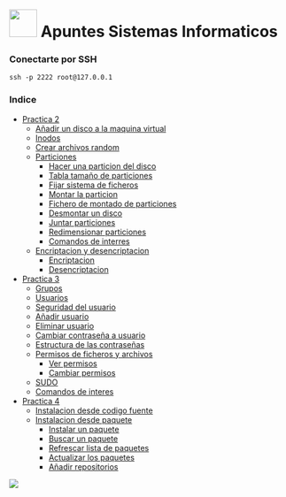 # <img src="https://cdn.icon-icons.com/icons2/195/PNG/256/OS_Linux_23399.png" width="50"> Apuntes Sistemas Informaticos

### Conectarte por SSH

~~~
ssh -p 2222 root@127.0.0.1
~~~

### Indice

- [Practica 2](Practica2.md)
    - [Añadir un disco a la maquina virtual](Practica2.md#add_disc_maq)
    - [Inodos](Practica2.md#inodos)
    - [Crear archivos random](Practica2.md#crear_arch_random)
    - [Particiones](Practica2.md#particones)
        - [Hacer una particion del disco](Practica2.md#hacer_part)
        - [Tabla tamaño de particiones](Practica2.md#tabla_tam_part)
        - [Fijar sistema de ficheros](Practica2.md#fijar_sis_ficheros)
        - [Montar la particion](Practica2.md#montar_particion)
        - [Fichero de montado de particiones](Practica2.md#fich_mont_particiones)
        - [Desmontar un disco](Practica2.md#des_disc)
        - [Juntar particiones](Practica2.md#juntar_part)
        - [Redimensionar particiones](Practica2.md#redimenisonar_part)
        - [Comandos de interres](Practica2.md#comd_interes)
    - [Encriptacion y desencriptacion](Practica2.md#encriptacion_desencriptacion)
        - [Encriptacion](Practica2.md#encriptacion)
        - [Desencriptacion](Practica2.md#desencriptacion)
- [Practica 3](Practica3.md)
    - [Grupos](Practica3.md#grupos)
    - [Usuarios](Practica3.md#usuarios)
    - [Seguridad del usuario](Practica3.md#user_security)
    - [Añadir usuario](Practica3.md#add_user)
    - [Eliminar usuario](Practica3.md#del_user)
    - [Cambiar contraseña a usuario](Practica3.md#change_password)
    - [Estructura de las contraseñas](Practica3.md#struct_password)
    - [Permisos de ficheros y archivos](Practica3.md#perm_fich_arch)
        - [Ver permisos](Practica3.md#see_perm)
        - [Cambiar permisos](Practica3.md#change_perm)
    - [SUDO](Practica3.md#sudo)
    - [Comandos de interes](Practica3.md#comd_interes)
- [Practica 4](Practica4.md)
    - [Instalacion desde codigo fuente](Practica4.md#rep_inst)
    - [Instalacion desde paquete](Practica4.md#inst_pack)
        - [Instalar un paquete](Practica4.md#apt_install)
        - [Buscar un paquete](Practica4.md#apt_search)
        - [Refrescar lista de paquetes](Practica4.md#apt_update)
        - [Actualizar los paquetes](Practica4.md#apt_upgrade)
        - [Añadir repositorios](Practica4.md#apt_add_repository)

<img src="https://cdn.nubika.es/wp-content/uploads/2021/05/caracteristicas-del-orangutan.jpg">
